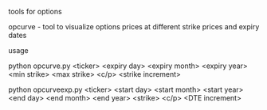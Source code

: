 tools for options

opcurve - tool to visualize options prices at different strike prices and expiry dates

usage

python opcurve.py \<ticker\> \<expiry day\> \<expiry month\> \<expiry year\> \<min strike\> \<max strike\> \<c/p\> \<strike increment\>

python opcurveexp.py \<ticker\> \<start day\> \<start month\> \<start year\> \<end day\> \<end month\> \<end year\> \<strike\> \<c/p\> \<DTE increment\>
